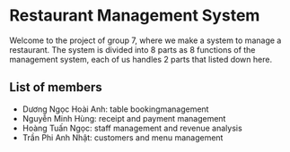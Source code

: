 # Restaurant Management System

Welcome to the project of group 7, where we make a system to manage a restaurant. The system is divided into 8 parts as 8 functions of the management system, each of us handles 2 parts that listed down here.

## List of members

- Dương Ngọc Hoài Anh: table bookingmanagement
- Nguyễn Minh Hùng: receipt and payment management
- Hoàng Tuấn Ngọc: staff management and revenue analysis
- Trần Phi Anh Nhật: customers and menu management
